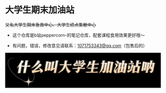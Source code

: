 
# 大学生期末加油站
~~又名大学生期末急救中心、大学生绩点集散中心~~

- 这个仓库是b站<a herf="https://space.bilibili.com/519498613" target="_blank">peppercorn-</a>的笔记仓库，配套课程食用效果更好哦～ 

- 有问题，错误，修改意见请联系：1071753343@qq.com（包售后的）

![期末加油站！](./pic/pic1.png)